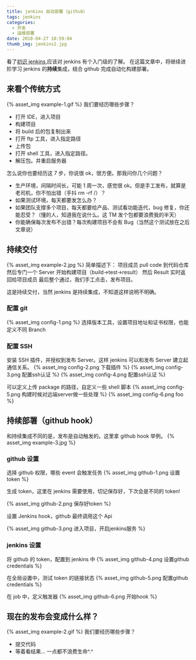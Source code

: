 ```yaml
---
title: jenkins 自动部署（github）
tags: jenkins
categories:
  - 开发
  - 运维部署
date: 2018-04-27 10:59:04
thumb_img: jenkins2.jpg
---
```


看了[初识 jenkins](/2018/04/27/jenkins-quickstart/),应该对 jenkins 有个入门级的了解。
在这篇文章中，将继续进阶学习 jenkins 的**持续**集成，结合 github 完成自动化构建部署。

## 来看个**传统**方式

{% asset_img example-1.gif %}
我们要经历哪些步骤？

- 打开 IDE，进入项目
- 构建项目
- 将 build 后的包复制出来
- 打开 ftp 工具，进入指定路径
- 上传包
- 打开 shell 工具，进入指定路径。
- 解压包。并重启服务器

怎么说你也要经历这 7 步，你说很 ok，很方便。那我问你几个问题？

- 生产环境，间隔时间长，可能 1 周一次，感觉很 ok。但是手工发布，就算是老司机，你不怕出错（手抖 rm -rf /）？
- 如果测试环境，每天都要发怎么办？
- 如果团队支撑多个项目，每天都要给产品、测试看功能迭代，bug 修复，你还能忍受？（懂的人，知道我在说什么。这 TM 发个包都要浪费我的半天）
- 你能确保每次发布不出错？每次构建项目不会有 Bug（当然这个测试放在之后文章说）

## 持续交付

{% asset_img example-2.jpg %}
简单描述下：
项目成员 pull code 到代码仓库
然后专门一个 Server 开始构建项目（build->test->result）
然后 Result 实时返回给项目成员
最后整个通过，我们手工点击，发布项目。

这是持续交付，当然 jenkins 是持续集成，不知道这样说明不明确。

### 配置 git

{% asset_img config-1.png %}
选择版本工具，设置项目地址和证书权限，也能定义不同 Branch

### 配置 SSH

安装 SSH 插件，并授权到发布 Server。这样 jenkins 可以和发布 Server 建立起通信关系。
{% asset_img config-2.png 下载插件 %}
{% asset_img config-3.png 配置ssh认证 %}
{% asset_img config-4.png 配置ssh认证 %}

可以定义上传 package 的路径，自定义一些 shell 脚本
{% asset_img config-5.png 构建时候对远端server做一些处理 %}
{% asset_img config-6.png foo %}

## 持续部署（github hook）

和持续集成不同的是，发布是自动触发的。这里拿 github hook 举例。
{% asset_img example-3.jpg %}

### github 设置

选择 github 权限，哪些 event 会触发任务
{% asset_img github-1.png 设置token %}

生成 token，这里在 jenkins 需要使用，切记保存好，下次会是不同的 token!

{% asset_img github-2.png 保存好token %}

设置 Jenkins hook，github 最终调用这个 Api

{% asset_img github-3.png 进入项目，开启jenkins服务 %}

### jenkins 设置

将 github 的 token，配置到 jenkins 中
{% asset_img github-4.png 设置github credentials %}

在全局设置中，测试 token 的链接状态
{% asset_img github-5.png 配置github credentials %}

在 job 中，定义触发器
{% asset_img github-6.png 开始hook %}

## 现在的发布会变成什么样？

{% asset_img example-2.gif %}
我们要经历哪些步骤？

- 提交代码
- 等着看结果...
  一点都不浪费生命^.^

